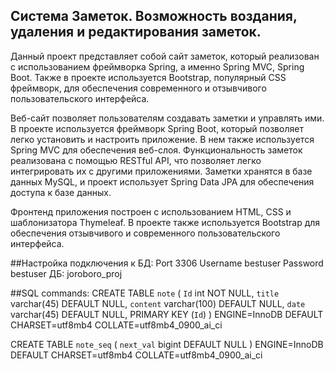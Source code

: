 ## Система Заметок. Возможность воздания, удаления и редактирования заметок.

Данный проект представляет собой сайт заметок, который реализован с использованием фреймворка Spring, а именно Spring MVC, Spring Boot. Также в проекте используется Bootstrap, популярный CSS фреймворк, для обеспечения современного и отзывчивого пользовательского интерфейса.

Веб-сайт позволяет пользователям создавать заметки и управлять ими. В проекте используется фреймворк Spring Boot, который позволяет легко установить и настроить приложение. В нем также используется Spring MVC для обеспечения веб-слоя. Функциональность заметок реализована с помощью RESTful API, что позволяет легко интегрировать их с другими приложениями. Заметки хранятся в базе данных MySQL, и проект использует Spring Data JPA для обеспечения доступа к базе данных.

Фронтенд приложения построен с использованием HTML, CSS и шаблонизатора Thymeleaf. В проекте также используется Bootstrap для обеспечения отзывчивого и современного пользовательского интерфейса.

##Настройка подключения к БД:
Port 3306
Username bestuser
Password bestuser
ДБ: joroboro_proj

##SQL commands:
CREATE TABLE `note` (
  `Id` int NOT NULL,
  `title` varchar(45) DEFAULT NULL,
  `content` varchar(100) DEFAULT NULL,
  `date` varchar(45) DEFAULT NULL,
  PRIMARY KEY (`Id`)
) ENGINE=InnoDB DEFAULT CHARSET=utf8mb4 COLLATE=utf8mb4_0900_ai_ci

CREATE TABLE `note_seq` (
  `next_val` bigint DEFAULT NULL
) ENGINE=InnoDB DEFAULT CHARSET=utf8mb4 COLLATE=utf8mb4_0900_ai_ci
